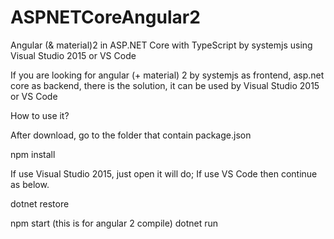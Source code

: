 # ASPNETCoreAngular2

Angular (& material)2 in ASP.NET Core with TypeScript by systemjs using Visual Studio 2015 or VS Code

If you are looking for angular (+ material) 2 by systemjs as frontend, asp.net core as backend, there is the solution, it can be used by Visual Studio 2015 or VS Code

How to use it?

After download, go to the folder that contain package.json

npm install

If use Visual Studio 2015, just open it will do; If use VS Code then continue as below.

dotnet restore

npm start  (this is for angular 2 compile)
dotnet run
